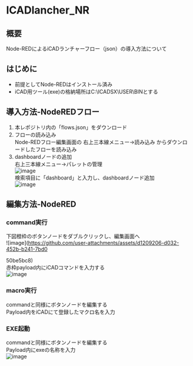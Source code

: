 # ICADlancher_NR
## 概要
Node-REDによるiCADランチャーフロー（json）の導入方法について
## はじめに
- 前提としてNode-REDはインストール済み 
- iCAD用ツール(exe)の格納場所はC:\ICADSX\USER\BINとする
## 導入方法-NodeREDフロー
1. 本レポジトリ内の「flows.json」をダウンロード
2. フローの読み込み  
   Node-REDフロー編集画面の 右上三本線メニュー→読み込み からダウンロードしたフローを読み込み
3. dashboardノードの追加  
   右上三本線メニュー→パレットの管理  
   ![image](https://github.com/user-attachments/assets/3d1355eb-bc07-4ea6-974a-afa1f4d0c394)  
   検索項目に「dashboard」と入力し、dashboardノード追加  
   ![image](https://github.com/user-attachments/assets/d82adeeb-0c6c-41ef-98ea-2332dd725805)
## 編集方法-NodeRED
### command実行
下図橙枠のボタンノードをダブルクリックし、編集画面へ  
![image](https://github.com/user-attachments/assets/d1209206-d032-452b-b241-7bd0

50be5bc8)  
赤枠payload内にiCADコマンドを入力する  
![image](https://github.com/user-attachments/assets/d091237f-36ef-4615-ac06-703d2ccbc681)  
### macro実行
commandと同様にボタンノードを編集する  
Payload内をiCADにて登録したマクロ名を入力  
### EXE起動
commandと同様にボタンノードを編集する  
Payload内にexeの名称を入力  
![image](https://github.com/user-attachments/assets/f569f68d-c2cf-4219-8d98-ba5412ae7cc3)

